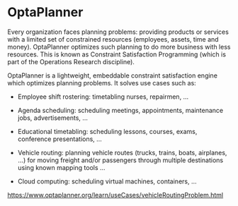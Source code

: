 # OptaPlanner

Every organization faces planning problems: providing products or services with a limited set of constrained resources (employees, assets, time and money). OptaPlanner optimizes such planning to do more business with less resources. This is known as Constraint Satisfaction Programming (which is part of the Operations Research discipline).

OptaPlanner is a lightweight, embeddable constraint satisfaction engine which optimizes planning problems. It solves use cases such as:

- Employee shift rostering: timetabling nurses, repairmen, …​

- Agenda scheduling: scheduling meetings, appointments, maintenance jobs, advertisements, …​

- Educational timetabling: scheduling lessons, courses, exams, conference presentations, …​

- Vehicle routing: planning vehicle routes (trucks, trains, boats, airplanes, …​) for moving freight and/or passengers through multiple destinations using known mapping tools …​

- Cloud computing: scheduling virtual machines, containers, …​

https://www.optaplanner.org/learn/useCases/vehicleRoutingProblem.html

